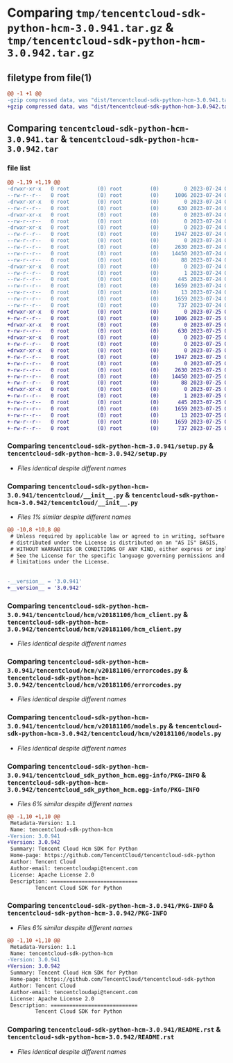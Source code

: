 # Comparing `tmp/tencentcloud-sdk-python-hcm-3.0.941.tar.gz` & `tmp/tencentcloud-sdk-python-hcm-3.0.942.tar.gz`

## filetype from file(1)

```diff
@@ -1 +1 @@
-gzip compressed data, was "dist/tencentcloud-sdk-python-hcm-3.0.941.tar", last modified: Mon Jul 24 00:37:59 2023, max compression
+gzip compressed data, was "dist/tencentcloud-sdk-python-hcm-3.0.942.tar", last modified: Tue Jul 25 04:19:11 2023, max compression
```

## Comparing `tencentcloud-sdk-python-hcm-3.0.941.tar` & `tencentcloud-sdk-python-hcm-3.0.942.tar`

### file list

```diff
@@ -1,19 +1,19 @@
-drwxr-xr-x   0 root         (0) root         (0)        0 2023-07-24 00:37:59.000000 tencentcloud-sdk-python-hcm-3.0.941/
--rw-r--r--   0 root         (0) root         (0)     1006 2023-07-24 00:37:59.000000 tencentcloud-sdk-python-hcm-3.0.941/setup.py
-drwxr-xr-x   0 root         (0) root         (0)        0 2023-07-24 00:37:59.000000 tencentcloud-sdk-python-hcm-3.0.941/tencentcloud/
--rw-r--r--   0 root         (0) root         (0)      630 2023-07-24 00:37:59.000000 tencentcloud-sdk-python-hcm-3.0.941/tencentcloud/__init__.py
-drwxr-xr-x   0 root         (0) root         (0)        0 2023-07-24 00:37:59.000000 tencentcloud-sdk-python-hcm-3.0.941/tencentcloud/hcm/
--rw-r--r--   0 root         (0) root         (0)        0 2023-07-24 00:37:59.000000 tencentcloud-sdk-python-hcm-3.0.941/tencentcloud/hcm/__init__.py
-drwxr-xr-x   0 root         (0) root         (0)        0 2023-07-24 00:37:59.000000 tencentcloud-sdk-python-hcm-3.0.941/tencentcloud/hcm/v20181106/
--rw-r--r--   0 root         (0) root         (0)     1947 2023-07-24 00:37:59.000000 tencentcloud-sdk-python-hcm-3.0.941/tencentcloud/hcm/v20181106/hcm_client.py
--rw-r--r--   0 root         (0) root         (0)        0 2023-07-24 00:37:59.000000 tencentcloud-sdk-python-hcm-3.0.941/tencentcloud/hcm/v20181106/__init__.py
--rw-r--r--   0 root         (0) root         (0)     2630 2023-07-24 00:37:59.000000 tencentcloud-sdk-python-hcm-3.0.941/tencentcloud/hcm/v20181106/errorcodes.py
--rw-r--r--   0 root         (0) root         (0)    14450 2023-07-24 00:37:59.000000 tencentcloud-sdk-python-hcm-3.0.941/tencentcloud/hcm/v20181106/models.py
--rw-r--r--   0 root         (0) root         (0)       88 2023-07-24 00:37:59.000000 tencentcloud-sdk-python-hcm-3.0.941/setup.cfg
-drwxr-xr-x   0 root         (0) root         (0)        0 2023-07-24 00:37:59.000000 tencentcloud-sdk-python-hcm-3.0.941/tencentcloud_sdk_python_hcm.egg-info/
--rw-r--r--   0 root         (0) root         (0)        1 2023-07-24 00:37:59.000000 tencentcloud-sdk-python-hcm-3.0.941/tencentcloud_sdk_python_hcm.egg-info/dependency_links.txt
--rw-r--r--   0 root         (0) root         (0)      445 2023-07-24 00:37:59.000000 tencentcloud-sdk-python-hcm-3.0.941/tencentcloud_sdk_python_hcm.egg-info/SOURCES.txt
--rw-r--r--   0 root         (0) root         (0)     1659 2023-07-24 00:37:59.000000 tencentcloud-sdk-python-hcm-3.0.941/tencentcloud_sdk_python_hcm.egg-info/PKG-INFO
--rw-r--r--   0 root         (0) root         (0)       13 2023-07-24 00:37:59.000000 tencentcloud-sdk-python-hcm-3.0.941/tencentcloud_sdk_python_hcm.egg-info/top_level.txt
--rw-r--r--   0 root         (0) root         (0)     1659 2023-07-24 00:37:59.000000 tencentcloud-sdk-python-hcm-3.0.941/PKG-INFO
--rw-r--r--   0 root         (0) root         (0)      737 2023-07-24 00:37:59.000000 tencentcloud-sdk-python-hcm-3.0.941/README.rst
+drwxr-xr-x   0 root         (0) root         (0)        0 2023-07-25 04:19:11.000000 tencentcloud-sdk-python-hcm-3.0.942/
+-rw-r--r--   0 root         (0) root         (0)     1006 2023-07-25 04:19:11.000000 tencentcloud-sdk-python-hcm-3.0.942/setup.py
+drwxr-xr-x   0 root         (0) root         (0)        0 2023-07-25 04:19:11.000000 tencentcloud-sdk-python-hcm-3.0.942/tencentcloud/
+-rw-r--r--   0 root         (0) root         (0)      630 2023-07-25 04:19:11.000000 tencentcloud-sdk-python-hcm-3.0.942/tencentcloud/__init__.py
+drwxr-xr-x   0 root         (0) root         (0)        0 2023-07-25 04:19:11.000000 tencentcloud-sdk-python-hcm-3.0.942/tencentcloud/hcm/
+-rw-r--r--   0 root         (0) root         (0)        0 2023-07-25 04:19:11.000000 tencentcloud-sdk-python-hcm-3.0.942/tencentcloud/hcm/__init__.py
+drwxr-xr-x   0 root         (0) root         (0)        0 2023-07-25 04:19:11.000000 tencentcloud-sdk-python-hcm-3.0.942/tencentcloud/hcm/v20181106/
+-rw-r--r--   0 root         (0) root         (0)     1947 2023-07-25 04:19:11.000000 tencentcloud-sdk-python-hcm-3.0.942/tencentcloud/hcm/v20181106/hcm_client.py
+-rw-r--r--   0 root         (0) root         (0)        0 2023-07-25 04:19:11.000000 tencentcloud-sdk-python-hcm-3.0.942/tencentcloud/hcm/v20181106/__init__.py
+-rw-r--r--   0 root         (0) root         (0)     2630 2023-07-25 04:19:11.000000 tencentcloud-sdk-python-hcm-3.0.942/tencentcloud/hcm/v20181106/errorcodes.py
+-rw-r--r--   0 root         (0) root         (0)    14450 2023-07-25 04:19:11.000000 tencentcloud-sdk-python-hcm-3.0.942/tencentcloud/hcm/v20181106/models.py
+-rw-r--r--   0 root         (0) root         (0)       88 2023-07-25 04:19:11.000000 tencentcloud-sdk-python-hcm-3.0.942/setup.cfg
+drwxr-xr-x   0 root         (0) root         (0)        0 2023-07-25 04:19:11.000000 tencentcloud-sdk-python-hcm-3.0.942/tencentcloud_sdk_python_hcm.egg-info/
+-rw-r--r--   0 root         (0) root         (0)        1 2023-07-25 04:19:11.000000 tencentcloud-sdk-python-hcm-3.0.942/tencentcloud_sdk_python_hcm.egg-info/dependency_links.txt
+-rw-r--r--   0 root         (0) root         (0)      445 2023-07-25 04:19:11.000000 tencentcloud-sdk-python-hcm-3.0.942/tencentcloud_sdk_python_hcm.egg-info/SOURCES.txt
+-rw-r--r--   0 root         (0) root         (0)     1659 2023-07-25 04:19:11.000000 tencentcloud-sdk-python-hcm-3.0.942/tencentcloud_sdk_python_hcm.egg-info/PKG-INFO
+-rw-r--r--   0 root         (0) root         (0)       13 2023-07-25 04:19:11.000000 tencentcloud-sdk-python-hcm-3.0.942/tencentcloud_sdk_python_hcm.egg-info/top_level.txt
+-rw-r--r--   0 root         (0) root         (0)     1659 2023-07-25 04:19:11.000000 tencentcloud-sdk-python-hcm-3.0.942/PKG-INFO
+-rw-r--r--   0 root         (0) root         (0)      737 2023-07-25 04:19:11.000000 tencentcloud-sdk-python-hcm-3.0.942/README.rst
```

### Comparing `tencentcloud-sdk-python-hcm-3.0.941/setup.py` & `tencentcloud-sdk-python-hcm-3.0.942/setup.py`

 * *Files identical despite different names*

### Comparing `tencentcloud-sdk-python-hcm-3.0.941/tencentcloud/__init__.py` & `tencentcloud-sdk-python-hcm-3.0.942/tencentcloud/__init__.py`

 * *Files 1% similar despite different names*

```diff
@@ -10,8 +10,8 @@
 # Unless required by applicable law or agreed to in writing, software
 # distributed under the License is distributed on an "AS IS" BASIS,
 # WITHOUT WARRANTIES OR CONDITIONS OF ANY KIND, either express or implied.
 # See the License for the specific language governing permissions and
 # limitations under the License.
 
 
-__version__ = '3.0.941'
+__version__ = '3.0.942'
```

### Comparing `tencentcloud-sdk-python-hcm-3.0.941/tencentcloud/hcm/v20181106/hcm_client.py` & `tencentcloud-sdk-python-hcm-3.0.942/tencentcloud/hcm/v20181106/hcm_client.py`

 * *Files identical despite different names*

### Comparing `tencentcloud-sdk-python-hcm-3.0.941/tencentcloud/hcm/v20181106/errorcodes.py` & `tencentcloud-sdk-python-hcm-3.0.942/tencentcloud/hcm/v20181106/errorcodes.py`

 * *Files identical despite different names*

### Comparing `tencentcloud-sdk-python-hcm-3.0.941/tencentcloud/hcm/v20181106/models.py` & `tencentcloud-sdk-python-hcm-3.0.942/tencentcloud/hcm/v20181106/models.py`

 * *Files identical despite different names*

### Comparing `tencentcloud-sdk-python-hcm-3.0.941/tencentcloud_sdk_python_hcm.egg-info/PKG-INFO` & `tencentcloud-sdk-python-hcm-3.0.942/tencentcloud_sdk_python_hcm.egg-info/PKG-INFO`

 * *Files 6% similar despite different names*

```diff
@@ -1,10 +1,10 @@
 Metadata-Version: 1.1
 Name: tencentcloud-sdk-python-hcm
-Version: 3.0.941
+Version: 3.0.942
 Summary: Tencent Cloud Hcm SDK for Python
 Home-page: https://github.com/TencentCloud/tencentcloud-sdk-python
 Author: Tencent Cloud
 Author-email: tencentcloudapi@tencent.com
 License: Apache License 2.0
 Description: ============================
         Tencent Cloud SDK for Python
```

### Comparing `tencentcloud-sdk-python-hcm-3.0.941/PKG-INFO` & `tencentcloud-sdk-python-hcm-3.0.942/PKG-INFO`

 * *Files 6% similar despite different names*

```diff
@@ -1,10 +1,10 @@
 Metadata-Version: 1.1
 Name: tencentcloud-sdk-python-hcm
-Version: 3.0.941
+Version: 3.0.942
 Summary: Tencent Cloud Hcm SDK for Python
 Home-page: https://github.com/TencentCloud/tencentcloud-sdk-python
 Author: Tencent Cloud
 Author-email: tencentcloudapi@tencent.com
 License: Apache License 2.0
 Description: ============================
         Tencent Cloud SDK for Python
```

### Comparing `tencentcloud-sdk-python-hcm-3.0.941/README.rst` & `tencentcloud-sdk-python-hcm-3.0.942/README.rst`

 * *Files identical despite different names*

